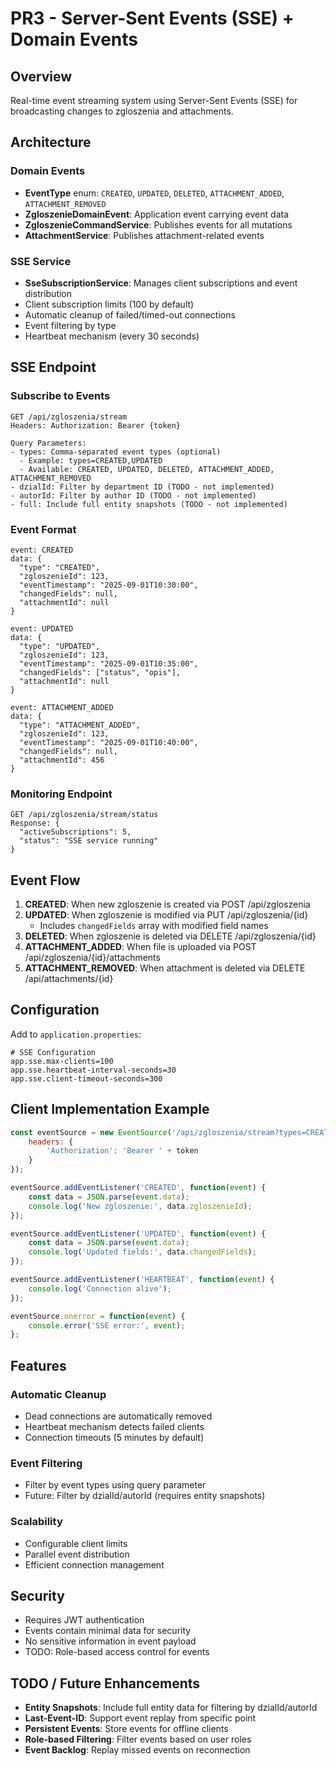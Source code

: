 # PR3 - Server-Sent Events (SSE) + Domain Events

## Overview

Real-time event streaming system using Server-Sent Events (SSE) for broadcasting changes to zgloszenia and attachments.

## Architecture

### Domain Events
- **EventType** enum: `CREATED`, `UPDATED`, `DELETED`, `ATTACHMENT_ADDED`, `ATTACHMENT_REMOVED`
- **ZgloszenieDomainEvent**: Application event carrying event data
- **ZgloszenieCommandService**: Publishes events for all mutations
- **AttachmentService**: Publishes attachment-related events

### SSE Service
- **SseSubscriptionService**: Manages client subscriptions and event distribution
- Client subscription limits (100 by default)
- Automatic cleanup of failed/timed-out connections
- Event filtering by type
- Heartbeat mechanism (every 30 seconds)

## SSE Endpoint

### Subscribe to Events
```
GET /api/zgloszenia/stream
Headers: Authorization: Bearer {token}

Query Parameters:
- types: Comma-separated event types (optional)
  - Example: types=CREATED,UPDATED
  - Available: CREATED, UPDATED, DELETED, ATTACHMENT_ADDED, ATTACHMENT_REMOVED
- dzialId: Filter by department ID (TODO - not implemented)
- autorId: Filter by author ID (TODO - not implemented)  
- full: Include full entity snapshots (TODO - not implemented)
```

### Event Format
```
event: CREATED
data: {
  "type": "CREATED",
  "zgloszenieId": 123,
  "eventTimestamp": "2025-09-01T10:30:00",
  "changedFields": null,
  "attachmentId": null
}
```

```
event: UPDATED
data: {
  "type": "UPDATED", 
  "zgloszenieId": 123,
  "eventTimestamp": "2025-09-01T10:35:00",
  "changedFields": ["status", "opis"],
  "attachmentId": null
}
```

```
event: ATTACHMENT_ADDED
data: {
  "type": "ATTACHMENT_ADDED",
  "zgloszenieId": 123,
  "eventTimestamp": "2025-09-01T10:40:00",
  "changedFields": null,
  "attachmentId": 456
}
```

### Monitoring Endpoint
```
GET /api/zgloszenia/stream/status
Response: {
  "activeSubscriptions": 5,
  "status": "SSE service running"
}
```

## Event Flow

1. **CREATED**: When new zgloszenie is created via POST /api/zgloszenia
2. **UPDATED**: When zgloszenie is modified via PUT /api/zgloszenia/{id}
   - Includes `changedFields` array with modified field names
3. **DELETED**: When zgloszenie is deleted via DELETE /api/zgloszenia/{id}
4. **ATTACHMENT_ADDED**: When file is uploaded via POST /api/zgloszenia/{id}/attachments
5. **ATTACHMENT_REMOVED**: When attachment is deleted via DELETE /api/attachments/{id}

## Configuration

Add to `application.properties`:

```properties
# SSE Configuration
app.sse.max-clients=100
app.sse.heartbeat-interval-seconds=30
app.sse.client-timeout-seconds=300
```

## Client Implementation Example

```javascript
const eventSource = new EventSource('/api/zgloszenia/stream?types=CREATED,UPDATED', {
    headers: {
        'Authorization': 'Bearer ' + token
    }
});

eventSource.addEventListener('CREATED', function(event) {
    const data = JSON.parse(event.data);
    console.log('New zgloszenie:', data.zgloszenieId);
});

eventSource.addEventListener('UPDATED', function(event) {
    const data = JSON.parse(event.data);
    console.log('Updated fields:', data.changedFields);
});

eventSource.addEventListener('HEARTBEAT', function(event) {
    console.log('Connection alive');
});

eventSource.onerror = function(event) {
    console.error('SSE error:', event);
};
```

## Features

### Automatic Cleanup
- Dead connections are automatically removed
- Heartbeat mechanism detects failed clients
- Connection timeouts (5 minutes by default)

### Event Filtering  
- Filter by event types using query parameter
- Future: Filter by dzialId/autorId (requires entity snapshots)

### Scalability
- Configurable client limits
- Parallel event distribution
- Efficient connection management

## Security

- Requires JWT authentication
- Events contain minimal data for security
- No sensitive information in event payload
- TODO: Role-based access control for events

## TODO / Future Enhancements

- **Entity Snapshots**: Include full entity data for filtering by dzialId/autorId
- **Last-Event-ID**: Support event replay from specific point
- **Persistent Events**: Store events for offline clients
- **Role-based Filtering**: Filter events based on user roles
- **Event Backlog**: Replay missed events on reconnection